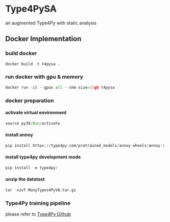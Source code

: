 # Type4PySA
an augmented Type4Py with static analysis

## Docker Implementation

### build docker
```python
docker build -t t4pysa .
```

### run docker with gpu & memory
```python
docker run -it --gpus all --shm-size=32gb t4pysa 
```


### docker preparation 
#### activate virtual environment
```python
source py38/bin/activate
```

#### install annoy
```python
pip install https://type4py.com/pretrained_models/annoy-wheels/annoy-1.17.0-cp38-cp38-linux_x86_64.whl
```

#### install type4py development mode
```python
pip install -e type4py/
```

#### unzip the datatset
```python
tar -xzvf ManyTypes4PyV8.tar.gz
```

### Type4Py training pipeline
please refer to [Type4Py Github](https://github.com/LangFeng0912/type4py)